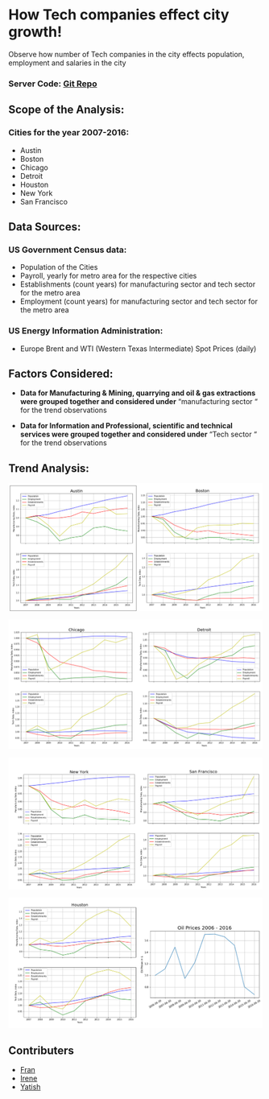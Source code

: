 # How Tech companies effect city growth!

Observe how number of Tech companies in the city effects population, employment and salaries in the city

### Server Code: [Git Repo](https://github.com/Yatish-Mullaji/Project---1) 

## Scope of the Analysis:
### Cities for the year 2007-2016:
- Austin
- Boston
- Chicago
- Detroit
- Houston
- New York
- San Francisco

## Data Sources:
### US Government Census data:
- Population of the Cities
- Payroll, yearly for metro area for the respective cities
- Establishments (count years) for manufacturing sector and tech sector for the metro area
- Employment (count years) for manufacturing sector and tech sector for the metro area

### US Energy Information Administration:
- Europe Brent and WTI (Western Texas Intermediate) Spot Prices (daily)

## Factors Considered:
- **Data for Manufacturing & Mining, quarrying and oil & gas extractions were grouped together and considered under** “manufacturing sector “ for the trend observations

- **Data for Information and Professional, scientific and technical services were grouped together and considered under** “Tech sector “ for the trend observations

## Trend Analysis:
![](Austin-Boston.PNG?raw=true "Optional Title")

![](Chicago-Detroit.PNG?raw=true "Optional Title")

![](NewYork-SanFran.PNG?raw=true "Optional Title")

![](Houston.PNG?raw=true "Optional Title")

## Contributers

* [Fran](https://github.com/Franktang2)
* [Irene](https://github.com/ireneshtepa)
* [Yatish](https://github.com/Yatish-Mullaji)


